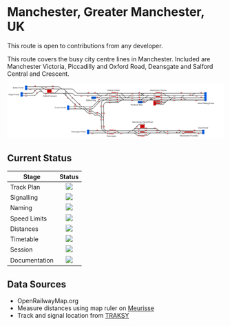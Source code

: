 # Manchester, Greater Manchester, UK

This route is open to contributions from any developer.

This route covers the busy city centre lines in Manchester. Included are Manchester Victoria, Piccadilly and Oxford Road, Deansgate and Salford Central and Crescent.

![Track Diagram](https://raw.githubusercontent.com/Railway-Op-Sim/UK-CastlefieldCorridor/master/Images/CastlefieldCorridor.png)

## Current Status

| Stage         | Status        |
| ------------- |:-------------:|
| Track Plan     | <img src="https://image.flaticon.com/icons/svg/1632/1632596.svg" height="24"> |
| Signalling      | <img src="https://image.flaticon.com/icons/svg/1632/1632596.svg" height="24">      |
| Naming | <img src="https://image.flaticon.com/icons/svg/1632/1632596.svg" height="24">      |
| Speed Limits | <img src="https://image.flaticon.com/icons/svg/1632/1632596.svg" height="24">|
| Distances | <img src="https://image.flaticon.com/icons/svg/1632/1632596.svg" height="24"> |
| Timetable | <img src="https://image.flaticon.com/icons/svg/1632/1632596.svg" height="24"> |
| Session | <img src="https://image.flaticon.com/icons/svg/1632/1632596.svg" height="24"> |
| Documentation | <img src="https://image.flaticon.com/icons/svg/1632/1632596.svg" height="24"> |

## Data Sources 

- OpenRailwayMap.org
- Measure distances using map ruler on [Meurisse](https://map.meurisse.org/)
- Track and signal location from [TRAKSY](https://traksy.uk/live)
